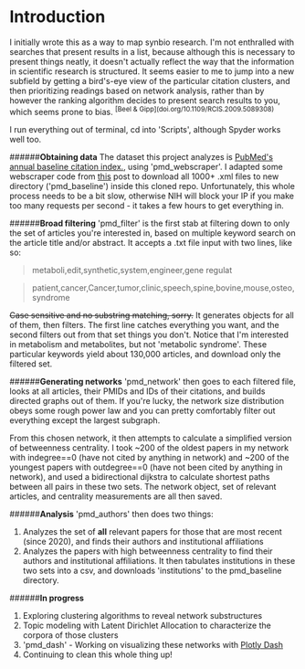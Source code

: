 <h1>Introduction</h1>
I initially wrote this as a way to map synbio research. I'm not enthralled with searches that present results in a list, because although this is necessary to present things neatly, it doesn't actually reflect the way that the information in scientific research is structured. It seems easier to me to jump into a new subfield by getting a bird's-eye view of the particular citation clusters, and then prioritizing readings based on network analysis, rather than by however the ranking algorithm decides to present search results to you, which seems prone to bias. <sup>[Beel & Gipp](doi.org/10.1109/RCIS.2009.5089308)</sup>  

I run everything out of terminal, cd into 'Scripts', although Spyder works well too.

######**Obtaining data**
The dataset this project analyzes is [PubMed's annual baseline citation index.](https://www.nlm.nih.gov/databases/download/pubmed_medline.html), using 'pmd_webscraper'. I adapted some webscraper code from [this](https://towardsdatascience.com/how-to-web-scrape-with-python-in-4-minutes-bc49186a8460) post to download all 1000+ .xml files to new directory ('pmd_baseline') inside this cloned repo. Unfortunately, this whole process needs to be a bit slow, otherwise NIH will block your IP if you make too many requests per second - it takes a few hours to get everything in.

######**Broad filtering**
'pmd_filter' is the first stab at filtering down to only the set of articles you're interested in, based on multiple keyword search on the article title and/or abstract. It accepts a .txt file input with two lines, like so:

>metaboli,edit,synthetic,system,engineer,gene regulat

>patient,cancer,Cancer,tumor,clinic,speech,spine,bovine,mouse,osteo,syndrome

~~Case sensitive and no substring matching, sorry.~~ It generates objects for all of them, then filters. The first line catches everything you want, and the second filters out from that set things you don't.  Notice that I'm interested in metabolism and metabolites, but not 'metabolic syndrome'. These particular keywords yield about 130,000 articles, and download only the filtered set.

######**Generating networks**
'pmd_network' then goes to each filtered file, looks at all articles, their PMIDs and IDs of their citations, and builds directed graphs out of them. If you're lucky, the network size distribution obeys some rough power law and you can pretty comfortably filter out everything except the largest subgraph. 

From this chosen network, it then attempts to calculate a simplified version of betweenness centrality. I took ~200 of the oldest papers in my network with indegree==0 (have not cited by anything in network) and ~200 of the youngest papers with outdegree==0 (have not been cited by anything in network), and used a bidirectional dijkstra to calculate shortest paths between all pairs in these two sets. The network object, set of relevant articles, and centrality measurements are all then saved.

######**Analysis**
'pmd_authors' then does two things:
1. Analyzes the set of **all** relevant papers for those that are most recent (since 2020), and finds their authors and institutional affiliations
2. Analyzes the papers with high betweenness centrality to find their authors and institutional affiliations. 
It then tabulates institutions in these two sets into a csv, and downloads 'institutions' to the pmd_baseline directory.


######**In progress**  
1. Exploring clustering algorithms to reveal network substructures
2. Topic modeling with Latent Dirichlet Allocation to characterize the corpora of those clusters
3. 'pmd_dash' - Working on visualizing these networks with [Plotly Dash](https://plotly.com/dash/)
4. Continuing to clean this whole thing up!


